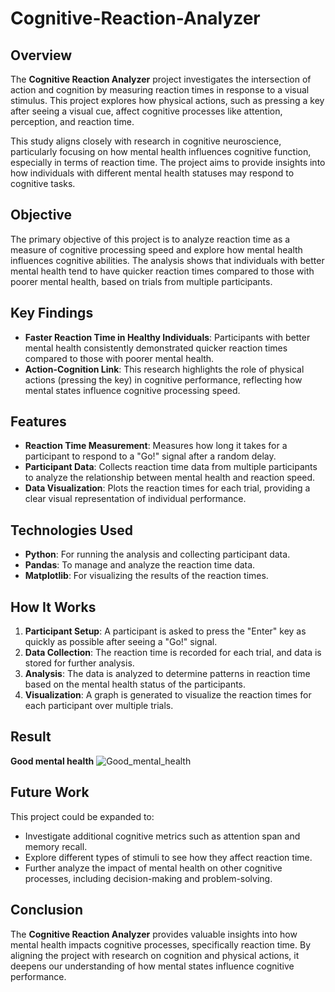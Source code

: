 # Cognitive-Reaction-Analyzer

## Overview

The **Cognitive Reaction Analyzer** project investigates the intersection of action and cognition by measuring reaction times in response to a visual stimulus. This project explores how physical actions, such as pressing a key after seeing a visual cue, affect cognitive processes like attention, perception, and reaction time.

This study aligns closely with research in cognitive neuroscience, particularly focusing on how mental health influences cognitive function, especially in terms of reaction time. The project aims to provide insights into how individuals with different mental health statuses may respond to cognitive tasks.

## Objective

The primary objective of this project is to analyze reaction time as a measure of cognitive processing speed and explore how mental health influences cognitive abilities. The analysis shows that individuals with better mental health tend to have quicker reaction times compared to those with poorer mental health, based on trials from multiple participants.

## Key Findings

- **Faster Reaction Time in Healthy Individuals**: Participants with better mental health consistently demonstrated quicker reaction times compared to those with poorer mental health.
- **Action-Cognition Link**: This research highlights the role of physical actions (pressing the key) in cognitive performance, reflecting how mental states influence cognitive processing speed.

## Features

- **Reaction Time Measurement**: Measures how long it takes for a participant to respond to a "Go!" signal after a random delay.
- **Participant Data**: Collects reaction time data from multiple participants to analyze the relationship between mental health and reaction speed.
- **Data Visualization**: Plots the reaction times for each trial, providing a clear visual representation of individual performance.
  
## Technologies Used

- **Python**: For running the analysis and collecting participant data.
- **Pandas**: To manage and analyze the reaction time data.
- **Matplotlib**: For visualizing the results of the reaction times.

## How It Works

1. **Participant Setup**: A participant is asked to press the "Enter" key as quickly as possible after seeing a "Go!" signal.
2. **Data Collection**: The reaction time is recorded for each trial, and data is stored for further analysis.
3. **Analysis**: The data is analyzed to determine patterns in reaction time based on the mental health status of the participants.
4. **Visualization**: A graph is generated to visualize the reaction times for each participant over multiple trials.

## Result

**Good mental health**
![Good_mental_health](https://github.com/user-attachments/assets/e17e47b6-b12b-4db4-b327-a5ad41e629b0)



## Future Work

This project could be expanded to:
- Investigate additional cognitive metrics such as attention span and memory recall.
- Explore different types of stimuli to see how they affect reaction time.
- Further analyze the impact of mental health on other cognitive processes, including decision-making and problem-solving.

## Conclusion

The **Cognitive Reaction Analyzer** provides valuable insights into how mental health impacts cognitive processes, specifically reaction time. By aligning the project with research on cognition and physical actions, it deepens our understanding of how mental states influence cognitive performance.



